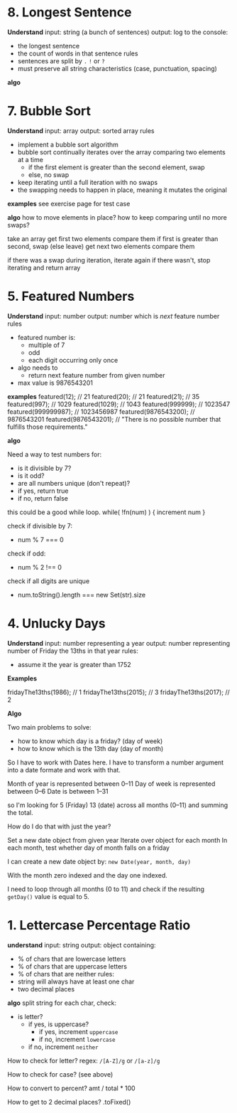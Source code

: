 # 8. Longest Sentence

**Understand**
input: string (a bunch of sentences)
output: log to the console:
  * the longest sentence
  * the count of words in that sentence
rules
  * sentences are split by `.` `!` or `?`
  * must preserve all string characteristics (case, punctuation, spacing)


**algo**







# 7. Bubble Sort

**Understand**
input: array
output: sorted array
rules
  * implement a bubble sort algorithm 
  * bubble sort continually iterates over the array comparing two elements at a time
    * if the first element is greater than the second element, swap
    * else, no swap
  * keep iterating until a full iteration with no swaps
  * the swapping needs to happen in place, meaning it mutates the original

**examples** 
see exercise page for test case

**algo**
how to move elements in place?
how to keep comparing until no more swaps?

take an array
get first two elements
compare them
if first is greater than second, swap (else leave)
get next two elements
compare them

if there was a swap during iteration, iterate again
if there wasn't, stop iterating and return array






# 5. Featured Numbers

**Understand**
input: number
output: number which is _next_ feature number
rules
  * featured number is:
    * multiple of 7
    * odd
    * each digit occurring only once
  * algo needs to
    * return next feature number from given number
  * max value is 9876543201

**examples**
featured(12);           // 21
featured(20);           // 21
featured(21);           // 35
featured(997);          // 1029
featured(1029);         // 1043
featured(999999);       // 1023547
featured(999999987);    // 1023456987
featured(9876543200);   // 9876543201
featured(9876543201);   // "There is no possible number that fulfills those requirements."

**algo**

Need a way to test numbers for:
  * is it divisible by 7?
  * is it odd?
  * are all numbers unique (don't repeat)?
  * if yes, return true
  * if no, return false

this could be a good while loop. while( !fn(num) ) { increment num }

check if divisible by 7:
  * num % 7 === 0

check if odd:
  * num % 2 !== 0

check if all digits are unique
  * num.toString().length === new Set(str).size





# 4. Unlucky Days

**Understand**
input: number representing a year
output: number representing number of Friday the 13ths in that year
rules:
  * assume it the year is greater than 1752

**Examples**

fridayThe13ths(1986);      // 1
fridayThe13ths(2015);      // 3
fridayThe13ths(2017);      // 2

**Algo**

Two main problems to solve:

* how to know which day is a friday? (day of week)
* how to know which is the 13th day (day of month)

So I have to work with Dates here. I have to transform a number argument into a date formate and work with that. 


Month of year is represented between 0–11
Day of week is represented between 0–6
Date is between 1–31

so I'm looking for 5 (Friday) 13 (date) across all months (0–11) and summing the total.

How do I do that with just the year?

Set a new date object from given year
Iterate over object for each month
In each month, test whether day of month falls on a friday

I can create a new date object by: `new Date(year, month, day)`

With the month zero indexed and the day one indexed.

I need to loop through all months (0 to 11) and check if the resulting `getDay()` value is equal to 5.



# 1. Lettercase Percentage Ratio

**understand**
input: string
output: object containing:
  * % of chars that are lowercase letters
  * % of chars that are uppercase letters
  * % of chars that are neither
rules:
  * string will always have at least one char
  * two decimal places


**algo**
split string
for each char, check:
  * is letter?
    * if yes, is uppercase?
      * if yes, increment `uppercase`
      * if no, increment `lowercase`
    * if no, increment `neither`

How to check for letter?
  regex: `/[A-Z]/g` or `/[a-z]/g`

How to check for case? 
  (see above)

How to convert to percent?
  amt / total * 100

How to get to 2 decimal places?
  .toFixed()